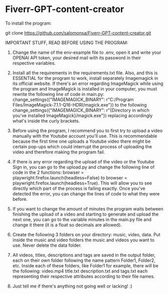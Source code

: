 # Fiverr-GPT-content-creator

To install the program:

git clone https://github.com/salomonsa/Fiverr-GPT-content-creator.git

IMPORTANT STUFF, READ BEFORE USING THE PROGRAM:

1. Change the name of the env-example file to .env, open it and write your OPENAI API token, your desired mail with its password in their respective variables.

2. Install all the requirements in the requirements.txt file. Also, and this is ESSENTIAL for the program to work, install separately Imagemagick in its official website. If there's an error regarding ImageMagick while using the program and ImageMagick is installed in your computer, you must rewrite the following line of code in main.py: change_settings({"IMAGEMAGICK_BINARY": r"C:/Program Files/ImageMagick-7.1.1-Q16-HDRI/magick.exe"}) to the following change_settings({"IMAGEMAGICK_BINARY": r"{Directory in which you've installed ImageMagick}/magick.exe"}) replacing accordingly what's inside the curly brackets.

3. Before using the program, I recommend you to first try to upload a video manually with the Youtube account you'll use. This is recommendable because the first time one uploads a Youtube video there might be certain pop-ups which could interrupt the process of uploading the video and therefore making the program fail.

4. If there is any error regarding the upload of the video or the Youtube Sign in, you can go to the upload.py and change the following line of code in the 2 functions: browser = playwright.firefox.launch(headless=False) to browser = playwright.firefox.launch(headless=True). This will allow you to see directly which part of the process is failing exactly. Once you've detected the error, you can change the lines of code to what they were before.

5. If you want to change the amount of minutes the program waits between finishing the upload of a video and starting to generate and upload the next one, you can go to the variable minutes in the main.py file and change it there (it is a float so decimals are allowed).

6. Create the following 3 folders on your directory: music, video, data. Put inside the music and video folders the music and videos you want to use. Never delete the data folder.

7. All videos, titles, descriptions and tags are saved in the output folder, each on their own folder following the name pattern Folder1, Folder2, etc. Inside each of these folders, like Folder1 for example, there will be the following: video.mp4 title.txt description.txt and tags.txt each representing their respective attributes according to their file names.

8. Just tell me if there's anything not going well or lacking! :)

